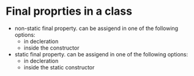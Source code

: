 # Final proprties in a class
* non-static final property. can be assigend in one of the following options:
    * in decleration
    * inside the constructor
* static final property. can be assigend in one of the following options:
    * in decleration
    * inside the static constructor

